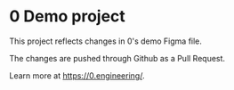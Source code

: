# 0 Demo project
This project reflects changes in 0's demo Figma file.

The changes are pushed through Github as a Pull Request. 

Learn more at https://0.engineering/.